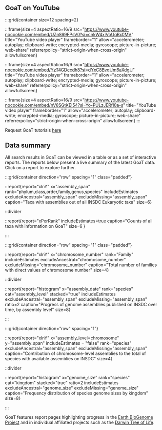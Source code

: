 <!--
Content to display below the search box on the landing page
-->

## GoaT on YouTube

:::grid{container size=12 spacing=2}

::iframe{size=4 aspectRatio=16/9 src="https://www.youtube-nocookie.com/embed/UZn869FPsV0?si=cnkW4xIVoUqBx0MV" title="YouTube video player" frameborder="1" allow="accelerometer; autoplay; clipboard-write; encrypted-media; gyroscope; picture-in-picture; web-share" referrerpolicy="strict-origin-when-cross-origin" allowfullscreen}

::iframe{size=4 aspectRatio=16/9 src="https://www.youtube-nocookie.com/embed/YzT4GDccdh8?si=dYxC8BvqUm6aXdgU" title="YouTube video player" frameborder="1" allow="accelerometer; autoplay; clipboard-write; encrypted-media; gyroscope; picture-in-picture; web-share" referrerpolicy="strict-origin-when-cross-origin" allowfullscreen}

::iframe{size=4 aspectRatio=16/9 src="https://www.youtube-nocookie.com/embed/nV8SGtKEI54?si=Yo-PULzJERfI0a-s" title="YouTube video player" frameborder="1" allow="accelerometer; autoplay; clipboard-write; encrypted-media; gyroscope; picture-in-picture; web-share" referrerpolicy="strict-origin-when-cross-origin" allowfullscreen}
:::

Request GoaT tutorials [here](https://github.com/genomehubs/goat-data/issues/new?template=tutorial_request.yaml)

## Data summary

All search results in GoaT can be viewed in a table or as a set of interactive reports. The reports below present a live summary of the latest GoaT data. Click on a report to explore further.

:::grid{container direction="row" spacing="1" class="padded"}

::report{report="xInY" x="assembly_span" rank="phylum,class,order,family,genus,species" includeEstimates excludeAncestral="assembly_span" excludeMissing="assembly_span" caption="Taxa with assemblies out of all INSDC Eukaryotic taxa" size=6}

::divider

::report{report="xPerRank" includeEstimates=true caption="Counts of all taxa with information on GoaT" size=6 }

:::

:::grid{container direction="row" spacing="1" class="padded"}

::report{report="xInY" x="chromosome_number" rank="Family" includeEstimates excludeAncestral="chromosome_number" excludeMissing="chromosome_number" caption="Total number of families with direct values of chromosome number" size=4}

::divider

::report{report="histogram" x="assembly_date" rank="species" cat="assembly_level" stacked="true" includeEstimates excludeAncestral="assembly_span" excludeMissing="assembly_span" ratio=2 caption="Progress of genome assemblies published on INSDC over time, by assembly level" size=8}

:::

:::grid{container direction="row" spacing="1"}

::report{report="xInY" x="assembly_level=chromosome" y="assembly_span" includeEstimates = "false" rank="species" excludeAncestral="assembly_span" excludeMissing="assembly_span" caption="Contribution of chromosome-level assemblies to the total of species with available assemblies on INSDC" size=4}

::divider

::report{report="histogram" x="genome_size" rank="species" cat="kingdom" stacked="true" ratio=2 includeEstimates excludeAncestral="genome_size" excludeMissing="genome_size" caption="Frequency distribution of species genome sizes by kingdom" size=8}

:::

GoaT features report pages highlighting progress in the [Earth BioGenome Project](/projects/EBP) and in individual affiliated projects such as the [Darwin Tree of Life](/projects/DTOL).
